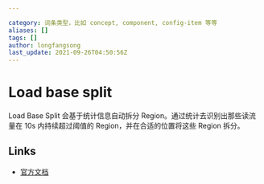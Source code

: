 ```yaml
---

category: 词条类型，比如 concept, component, config-item 等等
aliases: []
tags: []
author: longfangsong
last_update: 2021-09-26T04:50:56Z
---
```


# Load base split

Load Base Split 会基于统计信息自动拆分 Region。通过统计去识别出那些读流量在 10s 内持续超过阈值的 Region，并在合适的位置将这些 Region 拆分。

## Links

- [官方文档](https://docs.pingcap.com/zh/tidb/stable/configure-load-base-split)
